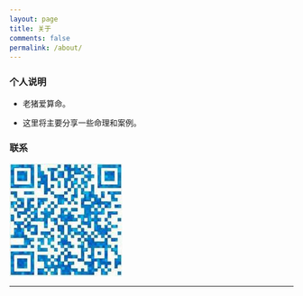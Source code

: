 ```yaml
---
layout: page
title: 关于
comments: false
permalink: /about/
---
```


### 个人说明

- 老猪爱算命。

- 这里将主要分享一些命理和案例。

### 联系

![QQ二维码](\assets\imgs\qrcode.jpg)

---
